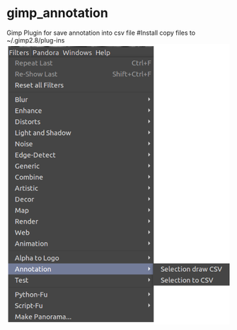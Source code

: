 # gimp_annotation
Gimp Plugin for save annotation into csv file
#Install
copy files to
~/.gimp2.8/plug-ins
<br>
<img src="gimp_annotation.png" width="600"/>

